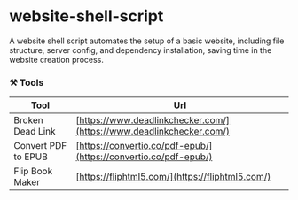 # website-shell-script
A website shell script automates the setup of a basic website, including file structure, server config, and dependency installation, saving time in the website creation process.

### ⚒️ Tools

| Tool | Url |
| --- | --- |
| Broken Dead Link | [https://www.deadlinkchecker.com/](https://www.deadlinkchecker.com/) |
| Convert PDF to EPUB | [https://convertio.co/pdf-epub/](https://convertio.co/pdf-epub/) |
| Flip Book Maker | [https://fliphtml5.com/](https://fliphtml5.com/) |